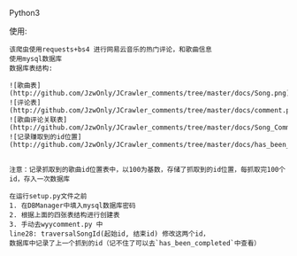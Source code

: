 
Python3

使用:

    该爬虫使用requests+bs4 进行网易云音乐的热门评论，和歌曲信息
    使用mysql数据库
    数据库表结构:

    ![歌曲表](http://github.com/JzwOnly/JCrawler_comments/tree/master/docs/Song.png)
    ![评论表](http://github.com/JzwOnly/JCrawler_comments/tree/master/docs/comment.png)
    ![歌曲评论关联表](http://github.com/JzwOnly/JCrawler_comments/tree/master/docs/Song_Comment.png)
    ![记录赚取到的id位置](http://github.com/JzwOnly/JCrawler_comments/tree/master/docs/has_been_completed.png)


    注意：记录抓取到的歌曲id位置表中，以100为基数，存储了抓取到的id位置，每抓取完100个id，存入一次数据库

    在运行setup.py文件之前
    1. 在DBManager中填入mysql数据库密码
    2. 根据上面的四张表结构进行创建表
    3. 手动去wyycomment.py 中
    line28: traversalSongId(起始id, 结束id) 修改这两个id，
    数据库中记录了上一个抓到的id（记不住了可以去`has_been_completed`中查看）
